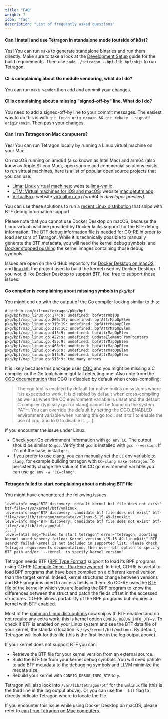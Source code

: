 ```yaml
---
title: "FAQ"
weight: 7
icon: "faq"
description: "List of frequently asked questions"
---
```


#### Can I install and use Tetragon in standalone mode (outside of k8s)?

Yes! You can run `make` to generate standalone binaries and run them directly.
Make sure to take a look at the [Development Setup](/docs/contribution-guide/development-setup/)
guide for the build requirements. Then use `sudo ./tetragon --bpf-lib bpf/objs`
to run Tetragon.

#### CI is complaining about Go module vendoring, what do I do?

You can run `make vendor` then add and commit your changes.

#### CI is complaining about a missing "signed-off-by" line. What do I do?

You need to add a signed-off-by line to your commit messages. The easiest way
to do this is with `git fetch origin/main && git rebase --signoff origin/main`.
Then push your changes.

#### Can I run Tetragon on Mac computers?

Yes! You can run Tetragon locally by running a Linux virtual machine on your
Mac.

On macOS running on amd64 (also known as Intel Mac) and arm64 (also know as
Apple Silicon Mac), open source and commercial solutions exists to run virtual
machines, here is a list of popular open source projects that you can use:
- [Lima: Linux virtual machines](https://github.com/lima-vm/lima): website
  [lima-vm.io](https://lima-vm.io/).
- [UTM: Virtual machines for iOS and macOS](https://github.com/utmapp/UTM):
  website [mac.getutm.app](https://mac.getutm.app/).
- [VirtualBox](https://www.virtualbox.org/browser): website
  [virtualbox.org](https://www.virtualbox.org/) _(arm64 in developer preview)_.

You can use these solutions to run a [recent Linux distribution](https://github.com/libbpf/libbpf#bpf-co-re-compile-once--run-everywhere)
that ships with BTF debug information support.

Please note that you cannot use Docker Desktop on macOS, because the Linux
virtual machine provided by Docker lacks support for the BTF debug information.
The BTF debug information file is needed for [CO-RE](https://nakryiko.com/posts/bpf-portability-and-co-re/)
in order to load sensors of Tetragon. While it is technically possible to
manually generate the BTF metadata, you will need the kernel debug symbols, and
[Docker stopped pushing](https://hub.docker.com/r/linuxkit/kernel) the kernel
images containing those debug symbols.

Issues are open on the GitHub repository for [Docker Desktop on macOS](https://github.com/docker/for-mac/issues/6800)
and [linuxkit](https://github.com/linuxkit/linuxkit/issues/3755), the project
used to build the kernel used by Docker Desktop. If you would like Docker
Desktop to support BTF, feel free to support those issues.

#### Go compiler is complaining about missing symbols in `pkg/bpf`

You might end up with the output of the Go compiler looking similar to this:
```
# github.com/cilium/tetragon/pkg/bpf
pkg/bpf/map_linux.go:174:9: undefined: bpfAttrObjOp
pkg/bpf/map_linux.go:266:19: undefined: bpfAttrMapOpElem
pkg/bpf/map_linux.go:310:19: undefined: bpfAttrMapOpElem
pkg/bpf/map_linux.go:318:16: undefined: bpfAttrMapOpElem
pkg/bpf/map_linux.go:415:9: undefined: bpfAttrMapOpElem
pkg/bpf/map_linux.go:422:9: undefined: UpdateElementFromPointers
pkg/bpf/map_linux.go:455:9: undefined: bpfAttrMapOpElem
pkg/bpf/map_linux.go:466:9: undefined: bpfAttrMapOpElem
pkg/bpf/map_linux.go:496:9: undefined: bpfAttrMapOpElem
pkg/bpf/map_linux.go:515:9: undefined: bpfAttrMapOpElem
pkg/bpf/map_linux.go:515:9: too many errors
```

It is likely because this package uses [CGO](https://pkg.go.dev/cmd/cgo) and
you might be missing a C compiler or the Go toolchain might fail detecting one.
Also note from the [CGO documentation](https://pkg.go.dev/cmd/cgo) that CGO is
disabled by default when cross-compiling:
> The cgo tool is enabled by default for native builds on systems where it is
> expected to work. It is disabled by default when cross-compiling as well as
> when the CC environment variable is unset and the default C compiler
> (typically gcc or clang) cannot be found on the system PATH. You can override
> the default by setting the CGO_ENABLED environment variable when running the
> go tool: set it to 1 to enable the use of cgo, and to 0 to disable it. [...]

If you encounter the issue under Linux:
- Check your Go environment information with `go env CC`. The output should be
  similar to `gcc`. Verify that `gcc` is installed with `gcc --version`. If
  it's not the case, install `gcc`.
- If you prefer to use clang, you can manually set the `CC` env variable to
  `clang`, for example building tetragon with `CC=clang make tetragon`. To
  persistently change the value of the CC go environment variable you can use
  `go env -w "CC=clang"`.

#### Tetragon failed to start complaining about a missing BTF file

You might have encountered the following issues:
```
level=info msg="BTF discovery: default kernel btf file does not exist" btf-file=/sys/kernel/btf/vmlinux
level=info msg="BTF discovery: candidate btf file does not exist" btf-file=/var/lib/tetragon/metadata/vmlinux-5.15.49-linuxkit
level=info msg="BTF discovery: candidate btf file does not exist" btf-file=/var/lib/tetragon/btf
[...]
level=fatal msg="Failed to start tetragon" error="tetragon, aborting kernel autodiscovery failed: Kernel version \"5.15.49-linuxkit\" BTF search failed kernel is not included in supported list. Please check Tetragon requirements documentation, then use --btf option to specify BTF path and/or '--kernel' to specify kernel version"
```

Tetragon needs BTF ([BPF Type Format](https://www.kernel.org/doc/html/latest/bpf/btf.html))
support to load its BPF programs using CO-RE ([Compile Once - Run Everywhere](https://nakryiko.com/posts/bpf-core-reference-guide/)).
In brief, CO-RE is useful to load BPF programs that have been compiled on a
different kernel version than the target kernel. Indeed, kernel structures
change between versions and BPF programs need to access fields in them. So
CO-RE uses the [BTF file of the kernel](https://nakryiko.com/posts/btf-dedup/)
in which you are loading the BPF program to know the differences between the
struct and patch the fields offset in the accessed structures. CO-RE allows
portability of the BPF programs but requires a kernel with BTF enabled.

Most of the [common Linux distributions](https://github.com/libbpf/libbpf#bpf-co-re-compile-once--run-everywhere)
now ship with BTF enabled and do not require any extra work, this is kernel
option `CONFIG_DEBUG_INFO_BTF=y`. To check if BTF is enabled on your Linux
system and see the BTF data file of your kernel, the standard location is
`/sys/kernel/btf/vmlinux`. By default, Tetragon will look for this file (this
is the first line in the log output above).

If your kernel does not support BTF you can:
- Retrieve the BTF file for your kernel version from an external source.
- Build the BTF file from your kernel debug symbols. You will need pahole to
  add BTF metadata to the debugging symbols and LLVM minimize the medata size.
- Rebuild your kernel with `CONFIG_DEBUG_INFO_BTF` to `y`.

Tetragon will also look into `/var/lib/tetragon/btf` for the `vmlinux` file
(this is the third line in the log output above). Or you can use the `--btf`
flag to directly indicate Tetragon where to locate the file.

If you encounter this issue while using Docker Desktop on macOS, please refer
to [can I run Tetragon on Mac computers](#can-i-run-tetragon-on-mac-computers).

